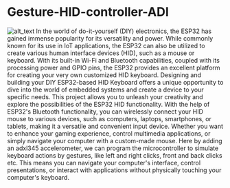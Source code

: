 # Gesture-HID-controller-ADI
<img src="https://github.com/Circuit-Digest/Gesture-HID-controller-ADI/blob/3d83f6afe57718d0556af11695880983f944294a/title.jpg" width="" alt="alt_text" title="image_tooltip">
In the world of do-it-yourself (DIY) electronics, the ESP32 has gained immense popularity for its versatility and power. While commonly known for its use in IoT applications, the ESP32 can also be utilized to create various human interface devices (HID), such as a mouse or keyboard. With its built-in Wi-Fi and Bluetooth capabilities, coupled with its processing power and GPIO pins, the ESP32 provides an excellent platform for creating your very own customized HID keyboard.
Designing and building your DIY ESP32-based HID Keyboard offers a unique opportunity to dive into the world of embedded systems and create a device to your specific needs. This project allows you to unleash your creativity and explore the possibilities of the ESP32 HID functionality. With the help of ESP32's Bluetooth functionality, you can wirelessly connect your HID mouse to various devices, such as computers, laptops, smartphones, or tablets, making it a versatile and convenient input device. Whether you want to enhance your gaming experience, control multimedia applications, or simply navigate your computer with a custom-made mouse.
Here by adding an adxl345 accelerometer, we can program the microcontroller to simulate keyboard actions by gestures, like left and right clicks, front and back clicks etc. This means you can navigate your computer's interface, control presentations, or interact with applications without physically touching your computer's keyboard.
